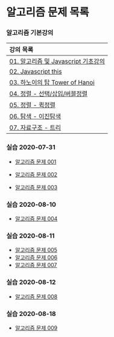 # **알고리즘 문제 목록**

### 알고리즘 기본강의

| 강의 목록                                              |
| :----------------------------------------------------- |
| [01. 알고리즘 및 Javascript 기초강의](./lec/lec001.md) |
| [02. Javascript this](./lec/lec002.md)                 |
| [03. 하노이의 탑 Tower of Hanoi](./lec/lec_Hanoi.pdf)  |
| [04. 정렬 - 선택/삽입/버블정렬](./lec/lec_Sort.pdf)    |
| [05. 정렬 - 퀵정렬](./lec/lec_Sort_2.pdf)              |
| [06. 탐색 - 이진탐색](./lec/lec_Search.pdf)            |
| [07. 자료구조 - 트리](./lec/lec_Tree.pdf)              |

### 실습 2020-07-31

- [알고리즘 문제 001](./exam/001-lv1.md)

- [알고리즘 문제 002](./exam/002-lv1.md)

- [알고리즘 문제 003](./exam/003-lv2.md)

### 실습 2020-08-10

- [알고리즘 문제 004](./exam/004-lv3.md)


### 실습 2020-08-11

- [알고리즘 문제 005](./exam/005-lv2.md)
- [알고리즘 문제 006](./exam/006-lv2.md)
- [알고리즘 문제 007](./exam/007-lv2.md)

### 실습 2020-08-12
- [알고리즘 문제 008](./exam/008-lv3.md)

### 실습 2020-08-18
- [알고리즘 문제 009](./exam/009-lv3.md)